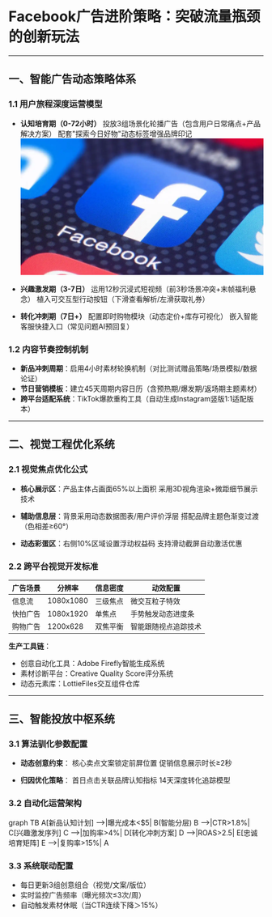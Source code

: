 
# Facebook广告进阶策略：突破流量瓶颈的创新玩法

---

## 一、智能广告动态策略体系
### 1.1 用户旅程深度运营模型
- **认知培育期（0-72小时）**
  投放3组场景化轮播广告（包含用户日常痛点+产品解决方案）
  配套"探索今日好物"动态标签增强品牌印记
![替代文字](微信图片_20250402110455.png)
- **兴趣激发期（3-7日）**
  运用12秒沉浸式短视频（前3秒场景冲突+末帧福利悬念）
  植入可交互型行动按钮（下滑查看解析/左滑获取礼券）

- **转化冲刺期（7日+）**
  配置即时购物模块（动态定价+库存可视化）
  嵌入智能客服快捷入口（常见问题AI预回复）

### 1.2 内容节奏控制机制
- **新品冲刺周期**：启用4小时素材轮换机制（对比测试赠品策略/场景模拟/数据论证）
- **节日营销模板**：建立45天周期内容日历（含预热期/爆发期/返场期主题素材）
- **跨平台适配系统**：TikTok爆款重构工具（自动生成Instagram竖版1:1适配版本）

---

## 二、视觉工程优化系统
### 2.1 视觉焦点优化公式
- **核心展示区**：产品主体占画面65%以上面积
  采用3D视角渲染+微距细节展示技术

- **辅助信息层**：背景采用动态数据图表/用户评价浮层
  搭配品牌主题色渐变过渡（色相差≥60°）

- **动态彩蛋区**：右侧10%区域设置浮动权益码
  支持滑动截屏自动激活优惠

### 2.2 跨平台视觉开发标准
| 广告场景  | 分辨率       | 信息密度   | 动效配置               |
|-----------|--------------|------------|------------------------|
| 信息流    | 1080x1080    | 三级焦点   | 微交互粒子特效         |
| 快拍广告  | 1080x1920    | 单焦点     | 手势触发动态进度条     |
| 购物广告  | 1200x628     | 双焦平衡   | 智能跟随视点追踪技术   |

**生产工具链**：
- 创意自动化工具：Adobe Firefly智能生成系统
- 素材诊断平台：Creative Quality Score评分系统
- 动态元素库：LottieFiles交互组件仓库

---

## 三、智能投放中枢系统
### 3.1 算法驯化参数配置
- **动态创意约束**：
  核心卖点文案锁定前屏位置
  促销信息展示时长≥2秒

- **归因优化策略**：
  首日点击关联品牌认知指标
  14天深度转化追踪模型

### 3.2 自动化运营架构

graph TB
A[新品认知计划] -->|曝光成本<$5| B(智能分层)
B -->|CTR>1.8%| C[兴趣激发序列]
C -->|加购率>4%| D[转化冲刺方案]
D -->|ROAS>2.5| E[忠诚培育矩阵]
E -->|复购率>15%| A


### 3.3 系统联动配置
- 每日更新3组创意组合（视觉/文案/版位）
- 实时监控广告频率（曝光频次≤3次/周）
- 自动触发素材休眠（当CTR连续下降＞15%）
```
